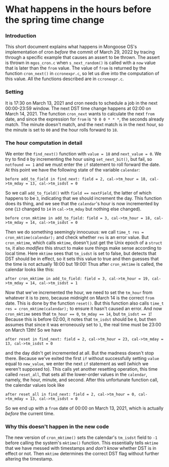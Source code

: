 # What happens in the hours before the spring time change


### Introduction

This short document explains what happens in Mongoose OS's implementation of cron _before_ the commit of March 29, 2022 by tracing through a specific example that causes an assert to be thrown. The assert is thrown in `mgos_cron.c` when `s_next_random()` is called with a `now` value that is later than the `from` value. The value of `from` is returned by the function `cron_next()` in `ccronexpr.c`, so let us dive into the computation of this value. All the functions described are in `ccronexpr.c`.

### Setting

It is 17:30 on March 13, 2021 and cron needs to schedule a job in the next 00:00-23:59 window. The next DST time change happens at 02:00 on March 14, 2021. The function `cron_next` wants to calculate the next `from` date, and since the expression for `from` is `"0 0 0 * * *`, the seconds already match. The minute doesn't match, and the next match is in the next hour, so the minute is set to `00` and the hour rolls forward to `18`.

### The hour computation in detail

We enter the `find_next()` function with `value = 18` and `next_value = 0`. We try to find `0` by incrementing the hour using `set_next_bit()`, but fail, so `notfound == 1` and we must enter the `if` statement to roll forward the date. At this point we have the following state of the variable `calendar`:

```
before add_to_field in find_next: field = 2, cal->tm_hour = 18, cal->tm_mday = 13, cal->tm_isdst = 0
```

So we call `add_to_field()` with `field == nextField`, the latter of which happens to be `3`, indicating that we should increment the day. This function does its thing, and we see that the `calendar`'s hour is now incremented by one (`13` changed to `14` in `cal->tm_mday` but nothing else changed).

```
before cron_mktime in add_to_field: field = 3, cal->tm_hour = 18, cal->tm_mday = 14, cal->tm_isdst = 0
```

Then we do something seemingly innocuous: we call `time_t res = cron_mktime(calendar);` and check whether `res` is an error value. But `cron_mktime`, which calls `mktime`, doesn't just get the Unix epoch of a `struct tm`, it also _modifies_ this struct to make sure things make sense according to local time. Here `mktime` sees that `tm_isdst` is set to false, but detects that DST should be in effect, so it sets this value to true and then guesses that the time is not actually 18:00 but 19:00! Thus after `cron_mktime` is called, the calendar looks like this:

```
after cron_mktime in add_to_field: field = 3, cal->tm_hour = 19, cal->tm_mday = 14, cal->tm_isdst = 1
```

Now that we've incremented the hour, we need to set the `tm_hour` from whatever it is to zero, because midnight on March 14 is the correct `from` date. This is done by the function `reset()`. But this function also calls `time_t res = cron_mktime(calendar);` to ensure it hasn't caused an error. And now `cron_mktime` sees that `tm_hour == 0`, `tm_mday == 14`, but `tm_isdst == 1`! Because this is before 02:00, it notes that `tm_isdst` should be `0`, but then assumes that since it was erroneously set to `1`, the real time must be 23:00 on March 13th! So we have

```
after reset in find_next: field = 2, cal->tm_hour = 23, cal->tm_mday = 13, cal->tm_isdst = 0
```

and the day didn't get incremented at all. But the madness doesn't stop there. Because we've exited the first `if` without successfully setting `value` equal to `new_value`, we enter the next `if` statement as well (which we weren't supposed to). This calls yet another resetting operation, this time called `reset_all`, that sets all the lower-order values in the `calendar`, namely, the hour, minute, and second. After this unfortunate function call, the calendar values look like

```
after reset_all in find_next: field = 2, cal->tm_hour = 0, cal->tm_mday = 13, cal->tm_isdst = 0
```

So we end up with a `from` date of 00:00 on March 13, 2021, which is actually _before_ the current time.

### Why this doesn't happen in the new code

The new version of `cron_mktime()` sets the calendar's `tm_isdst` field to `-1` before calling the system's `mktime()` function. This essentially tells `mktime` that we have messed with timestamps and _don't know_ whether DST is in effect or not. Then `mktime` determines the correct DST flag without further altering the timestamp.

